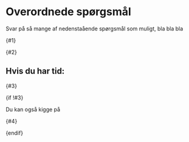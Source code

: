 # Overordnede spørgsmål

Svar på så mange af nedenstaående spørgsmål som muligt,
bla bla bla

{#1}

{#2}

## Hvis du har tid:

{#3}

{if !#3}

Du kan også kigge på

{#4}

{endif}
